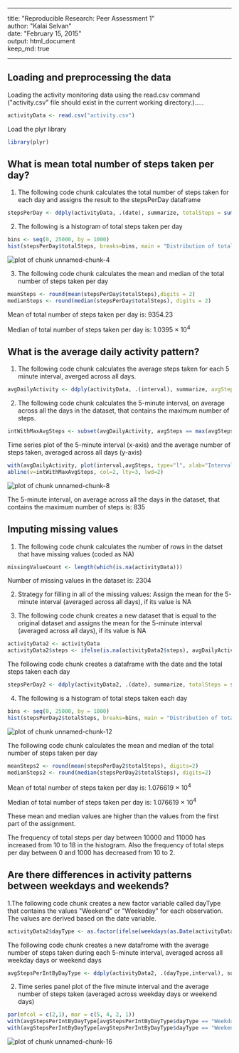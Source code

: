 
---
title: "Reproducible Research: Peer Assessment 1"  
author: "Kalai Selvan"  
date: "February 15, 2015"  
output: html_document  
keep_md: true  

---

  
## Loading and preprocessing the data

Loading the activity monitoring data using the read.csv command ("activity.csv" file should exist in the current working directory.).....


```r
activityData <- read.csv("activity.csv")
```
  
Load the plyr library

```r
library(plyr)
```

## What is mean total number of steps taken per day?

1. The following code chunk calculates the total number of steps taken for each day and assigns the result to the stepsPerDay dataframe

```r
stepsPerDay <- ddply(activityData, .(date), summarize, totalSteps = sum(steps, na.rm = TRUE))
```

2. The following is a histogram of total steps taken per day

```r
bins <- seq(0, 25000, by = 1000)
hist(stepsPerDay$totalSteps, breaks=bins, main = "Distribution of total steps per day", col = "green", xlab = "Total steps per day")
```

![plot of chunk unnamed-chunk-4](figure/unnamed-chunk-4-1.png) 

3. The following code chunk calculates the mean and median of the total number of steps taken per day

```r
meanSteps <- round(mean(stepsPerDay$totalSteps),digits = 2)
medianSteps <- round(median(stepsPerDay$totalSteps), digits = 2)
```

Mean of total number of steps taken per day is: 9354.23

Median of total number of steps taken per day is: 1.0395 &times; 10<sup>4</sup>

## What is the average daily activity pattern?

1. The following code chunk calculates the average steps taken for each 5 minute interval, averged across all days.

```r
avgDailyActivity <- ddply(activityData, .(interval), summarize, avgSteps = mean(steps, na.rm = TRUE))
```

2. The following code chunk calculates the 5-minute interval, on average across all the days in the dataset, that contains the maximum number of steps.

```r
intWithMaxAvgSteps <- subset(avgDailyActivity, avgSteps == max(avgSteps))[[1]]
```

Time series plot of the 5-minute interval (x-axis) and the average number of steps taken, averaged across all days (y-axis)

```r
with(avgDailyActivity, plot(interval,avgSteps, type="l", xlab="Interval", ylab="Average number of steps", main="Daily Activity Pattern"))
abline(v=intWithMaxAvgSteps, col=2, lty=3, lwd=2)
```

![plot of chunk unnamed-chunk-8](figure/unnamed-chunk-8-1.png) 

The 5-minute interval, on average across all the days in the dataset, that contains the maximum number of steps is: 835

## Imputing missing values

1. The following code chunk calculates the number of rows in the datset that have missing values (coded as NA)

```r
missingValueCount <- length(which(is.na(activityData)))
```
Number of missing values in the dataset is: 2304

2. Strategy for filling in all of the missing values: Assign the mean for the 5-minute interval (averaged across all days), if its value is NA 

3. The following code chunk creates a new dataset that is equal to the original dataset and assigns the mean for the 5-minute interval (averaged across all days), if its value is NA

```r
activityData2 <- activityData
activityData2$steps <- ifelse(is.na(activityData2$steps), avgDailyActivity$avgSteps[match(activityData2$interval,avgDailyActivity$interval)], activityData2$steps)
```

The following code chunk creates a dataframe with the date and the total steps taken each day

```r
stepsPerDay2 <- ddply(activityData2, .(date), summarize, totalSteps = sum(steps))
```

4. The following is a histogram of total steps taken each day

```r
bins <- seq(0, 25000, by = 1000)
hist(stepsPerDay2$totalSteps, breaks=bins, main = "Distribution of total steps per day", col = "green", xlab = "Total steps per day", ylim=c(0,20))
```

![plot of chunk unnamed-chunk-12](figure/unnamed-chunk-12-1.png) 

The following code chunk calculates the mean and median of the total number of steps taken per day

```r
meanSteps2 <- round(mean(stepsPerDay2$totalSteps), digits=2)
medianSteps2 <- round(median(stepsPerDay2$totalSteps), digits=2)
```

Mean of total number of steps taken per day is: 1.076619 &times; 10<sup>4</sup>

Median of total number of steps taken per day is: 1.076619 &times; 10<sup>4</sup>


These mean and median values are higher than the values from the first part of the assignment. 

The frequency of total steps per day between 10000 and 11000 has increased from 10 to 18 in the histogram. Also the frequency of total steps per day between 0 and 1000 has decreased from 10 to 2.

## Are there differences in activity patterns between weekdays and weekends?

1.The following code chunk creates a new factor variable called dayType that contains the values "Weekend" or "Weekeday" for each observation. The values are derived based on the date variable. 

```r
activityData2$dayType <- as.factor(ifelse(weekdays(as.Date(activityData2$date)) %in% c("Saturday","Sunday"), "Weekend", "Weekday"))
```

The following code chunk creates a new datafrome with the average number of steps taken during each 5-minute interval, averaged across all weekday days or weekend days

```r
avgStepsPerIntByDayType <- ddply(activityData2, .(dayType,interval), summarize, avgSteps = mean(steps))
```

2. Time series panel plot of the five minute interval and the average number of steps taken (averaged across weekday days or weekend days)

```r
par(mfcol = c(2,1), mar = c(5, 4, 2, 1))
with(avgStepsPerIntByDayType[avgStepsPerIntByDayType$dayType == "Weekday",], plot(interval, avgSteps, type="l", main="Weekday", xlab="Interval", ylab="Number of Steps", ylim=c(0,250)))
with(avgStepsPerIntByDayType[avgStepsPerIntByDayType$dayType == "Weekend",], plot(interval, avgSteps, type="l", main="Weekend", xlab="Interval", ylab="Number of Steps", ylim=c(0,250)))
```

![plot of chunk unnamed-chunk-16](figure/unnamed-chunk-16-1.png) 
